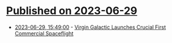 # [Published on 2023-06-29](index.md)

* [2023-06-29, 15:49:00](https://science.slashdot.org/story/23/06/29/1549238/virgin-galactic-launches-crucial-first-commercial-spaceflight?utm_source=rss1.0mainlinkanon&utm_medium=feed) - [Virgin Galactic Launches Crucial First Commercial Spaceflight](https://science.slashdot.org/story/23/06/29/1549238/virgin-galactic-launches-crucial-first-commercial-spaceflight?utm_source=rss1.0mainlinkanon&utm_medium=feed)
